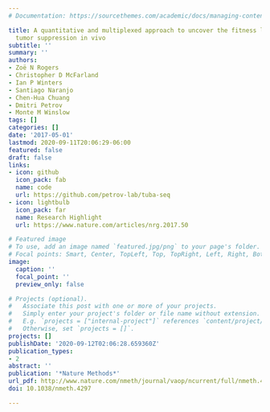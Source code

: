 ```yaml
---
# Documentation: https://sourcethemes.com/academic/docs/managing-content/

title: A quantitative and multiplexed approach to uncover the fitness landscape of
  tumor suppression in vivo
subtitle: ''
summary: ''
authors:
- Zoë N Rogers
- Christopher D McFarland
- Ian P Winters
- Santiago Naranjo
- Chen-Hua Chuang
- Dmitri Petrov
- Monte M Winslow
tags: []
categories: []
date: '2017-05-01'
lastmod: 2020-09-11T20:06:29-06:00
featured: false
draft: false
links:
- icon: github
  icon_pack: fab
  name: code
  url: https://github.com/petrov-lab/tuba-seq
- icon: lightbulb
  icon_pack: far
  name: Research Highlight
  url: https://www.nature.com/articles/nrg.2017.50

# Featured image
# To use, add an image named `featured.jpg/png` to your page's folder.
# Focal points: Smart, Center, TopLeft, Top, TopRight, Left, Right, BottomLeft, Bottom, BottomRight.
image:
  caption: ''
  focal_point: ''
  preview_only: false

# Projects (optional).
#   Associate this post with one or more of your projects.
#   Simply enter your project's folder or file name without extension.
#   E.g. `projects = ["internal-project"]` references `content/project/deep-learning/index.md`.
#   Otherwise, set `projects = []`.
projects: []
publishDate: '2020-09-12T02:06:28.659360Z'
publication_types:
- 2
abstract: ''
publication: '*Nature Methods*'
url_pdf: http://www.nature.com/nmeth/journal/vaop/ncurrent/full/nmeth.4297.html http://www.nature.com/doifinder/10.1038/nmeth.4297
doi: 10.1038/nmeth.4297

---
```


